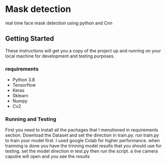 # Mask detection
 real time face mask detection using python and Cnn
## Getting Started
 These instructions will get you a copy of the project up and running on your local machine for development and testing purposes.
 ### requirements
 * Python 3.8
 * Tensorflow
 * Keras
* Sklearn
 * Numpy
 * Cv2
 ### Running and Testing
 First you need to Install all the pachages that I menstioned in requirements section. Download the Dataset and set the direction in train.py. 
 run train.py to train your model first. I used google Colab for higher performance. when trainning is done you have the trinning model results that you should use for testing. set the model direction in test.py then run the script. a live camera caputre will open and you see the results
